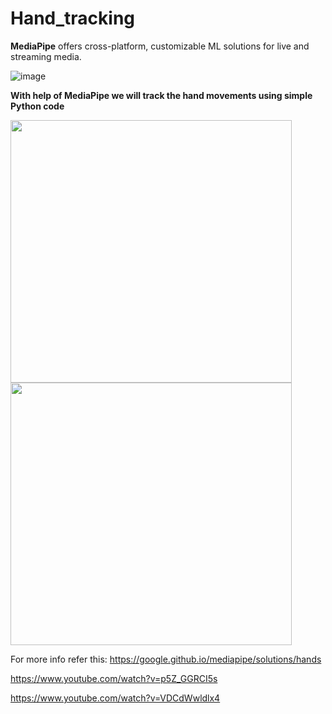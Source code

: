 # Hand_tracking

**MediaPipe** offers cross-platform, customizable ML solutions for live and streaming media.

![image](https://user-images.githubusercontent.com/54211989/131374874-dc9f0bb1-ebd1-4243-8a0c-ba2e6d6278ec.png)

**With help of MediaPipe we will track the hand movements using simple Python code**
<p float="left">
<img src="https://user-images.githubusercontent.com/54211989/133726375-d3c74b09-9a9c-462b-8fd2-d3f794b780c8.png" width="450" height="420"/>
<img src="https://user-images.githubusercontent.com/54211989/133727665-ead65017-9ae5-468d-8cf5-42cae03e9f28.png" width="450" height="420"/>
</p>

For more info refer this: https://google.github.io/mediapipe/solutions/hands

https://www.youtube.com/watch?v=p5Z_GGRCI5s

https://www.youtube.com/watch?v=VDCdWwldlx4
